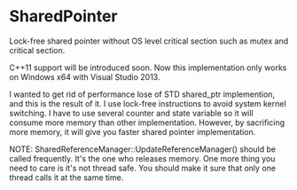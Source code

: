 SharedPointer
=============


Lock-free shared pointer without OS level critical section such as mutex and critical section.

C++11 support will be introduced soon.
Now this implementation only works on Windows x64 with Visual Studio 2013.

I wanted to get rid of performance lose of STD shared_ptr implemention, and this is the result of it.
I use lock-free instructions to avoid system kernel switching. I have to use several counter and state variable so it will consume more memory than other implementation.
However, by sacrificing more memory, it will give you faster shared pointer implementation.

NOTE: SharedReferenceManager::UpdateReferenceManager() should be called frequently. It's the one who releases memory. One more thing you need to care is it's not thread safe.
You should make it sure that only one thread calls it at the same time.


